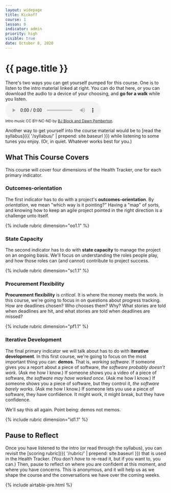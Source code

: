 ```yaml
---
layout: widepage
title: Kickoff
course: 1
lesson: 0
indicator: admin
priority: high
visible: true
date: October 8, 2020
---
```


# {{ page.title }}

<div class="grid-row grid-gap">
    <div class="grid-col-8"> 
    There's two ways you can get yourself pumped for this course. One is to listen to the intro material linked at right. You can do that here, or you can download the audio to a device of your choosing, and <b>go for a walk</b> while you listen.
    </div>
    <div class="grid-col-4">
        <audio
            controls
            src="{{ '/audio/kickoff.mp3' | prepend: site.baseurl }}">
                Your browser does not support the
                <code>audio</code> element.
        </audio>
        <br>
        <small>Intro music CC BY-NC-ND by <a href="https://freemusicarchive.org/music/BJ_Block__Dawn_Pemberton/II_1060">BJ Block and Dawn Pemberton</a>.</small>
    </div>
</div>

Another way to get yourself into the course material would be to [read the syllabus]({{ '/syllabus/' | prepend: site.baseurl }}) while listening to some tunes you enjoy. (Or, in quiet. Whatever works best for you.)

## What This Course Covers

This course will cover four dimensions of the Health Tracker, one for each primary indicator.

### Outcomes-orientation

The first indicator has to do with a project's **outcomes-orientation**. By *orientation*, we mean "which way is it pointing?" Having a "map" of sorts, and knowing how to keep an agile project pointed in the right direction is a challenge unto itself.

{% include rubric dimension="oo1.1" %}

### State Capacity

The second indicator has to do with **state capacity** to manage the project on an ongoing basis. We'll focus on understanding the roles people play, and how those roles can (and cannot) contribute to project success.

{% include rubric dimension="sc1.1" %}

### Procurement Flexibility

**Procurement flexibility** is *critical*. It is where the money meets the work. In this course, we're going to focus in on questions about progress tracking. How are deadlines chosen? Who chooses them? Why? What stories are told when deadlines are hit, and what stories are told when deadlines are missed?

{% include rubric dimension="pf1.1" %}

### Iterative Development

The final primary indicator we will talk about has to do with **iterative development**. In this first course, we're going to focus on the most important thing you can: **demos**. That is, *working software*. If someone gives you a report about a piece of software, *the software probably doesn't work*. (Ask me how I know.) If someone shows you a video of a piece of software, *the software may have worked once*. (Ask me how I know.) If someone shows you a piece of software, but they control it, *the software barely works*. (Ask me how I know.) If someone lets you use a piece of software, they have confidence. It might work, it might break, but they have confidence.

We'll say this all again. Point being: demos not memos.

{% include rubric dimension="id1.1" %}

## Pause to Reflect

Once you have listened to the intro (or read through the syllabus), you can revisit the [scoring rubric]({{ '/rubric/' | prepend: site.baseurl }}) that is used in the Health Tracker. (You don't *have* to re-read it, but if you want to, you can.) Then, pause to reflect on where you are confident at this moment, and where you have concerns. This is anonymous, and it will help us as we shape the course and the conversations we have over the coming weeks.

{% include airtable-pre.html %}
